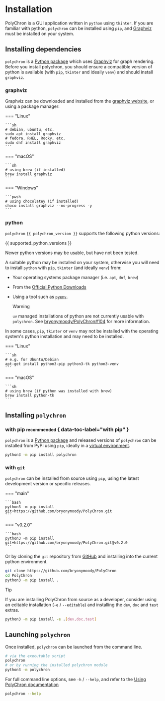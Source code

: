 # Installation

PolyChron is a GUI application written in `python` using `tkinter`.
If you are familiar with python, `polychron` can be installed using `pip`, and [Graphviz](https://graphviz.org/)  must be installed on your system.

## Installing dependencies

`polychron` is a [Python package](https://pypi.org/project/polychron/) which uses [Graphviz](https://graphviz.org/) for graph rendering.
Before you install polychron, you should ensure a compatible version of python is available (with `pip`, `tkinter` and ideally `venv`) and should install `graphviz`.

### graphviz

Graphviz can be downloaded and installed from the [graphviz website](https://graphviz.org/download/), or using a package manager:

=== "Linux"

    ```sh
    # debian, ubuntu, etc.
    sudo apt install graphviz
    # fedora, RHEL, Rocky, etc.
    sudo dnf install graphviz
    ```

=== "macOS"

    ```sh
    # using brew (if installed)
    brew install graphviz
    ```

=== "Windows"

    ```pwsh
    # using chocolatey (if installed)
    choco install graphviz --no-progress -y
    ```

### python

`polychron` `{{ polychron_version }}` supports the following python versions:

{{ supported_python_versions }}

Newer python versions may be usable, but have not been tested.

A suitable python may be installed on your system, otherwise you will need to install `python` with `pip`, `tkinter` (and ideally `venv`) from:

- Your operating systems package manager (i.e. `apt`, `dnf`, `brew`)
- From the [Official Python Downloads](https://www.python.org/downloads/)
- Using a tool such as [`pyenv`](https://github.com/pyenv/pyenv).

    > [!WARNING]
    > `uv` managed installations of python are not currently usable with `polychron`. See [bryonymoody/PolyChron#104](https://github.com/bryonymoody/PolyChron/issues/104) for more information.

In some cases, `pip`, `tkinter` or `venv` may not be installed with the operating system's python installation and may need to be installed.

=== "Linux"

    ```sh
    # e.g. for Ubuntu/Debian
    apt-get install python3-pip python3-tk python3-venv
    ```

=== "macOS"

    ```sh
    # using brew (if python was installed with brew)
    brew install python-tk
    ```

## Installing `polychron`

### with pip <small>recommended</small> { data-toc-label="with pip" }

`polychron` is a [Python package](https://pypi.org/project/polychron/) and released versions of `polychron` can be installed from PyPI using `pip`, ideally in a [virtual environment](https://packaging.python.org/en/latest/guides/installing-using-pip-and-virtual-environments/).

```bash
python3 -m pip install polychron
```

### with `git`

`polychron` can be installed from source using `pip`, using the latest development version or specific releases.

=== "main"

    ```bash
    python3 -m pip install git+https://github.com/bryonymoody/PolyChron.git
    ```

=== "v0.2.0"

    ```bash
    python3 -m pip install git+https://github.com/bryonymoody/PolyChron.git@v0.2.0
    ```

Or by cloning the `git` repository from [GitHub](https://github.com/bryonymoody/PolyChron) and installing into the current python environment.

```bash
git clone https://github.com/bryonymoody/PolyChron
cd PolyChron
python3 -m pip install .
```

> [!TIP]
> If you are installing PolyChron from source as a developer, consider using an editable installation (`-e` / `--editable`) and installing the `dev`, `doc` and `test` extras.
>
> ```bash
> python3 -m pip install -e .[dev,doc,test]
> ```

## Launching `polychron`

Once installed, `polychron` can be launched from the command line.

```bash
# via the executable script
polychron
# or by running the installed polychron module
python3 -m polychron
```

For full command line options, see `-h` / `--help`, and refer to the [Using PolyChron documentation](./using/index.md) 

```bash
polychron --help
```